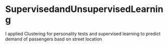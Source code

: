 # SupervisedandUnsupervisedLearning
 I applied Clustering for personality tests and supervised learning to predict demand of passengers basd on street location
